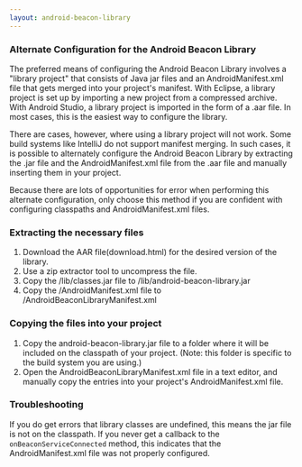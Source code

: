 ```yaml
---
layout: android-beacon-library
---
```


### Alternate Configuration for the Android Beacon Library

The preferred means of configuring the Android Beacon Library involves a "library project" that consists of Java jar files and an AndroidManifest.xml file that
gets merged into your project's manifest.  With Eclipse, a library project is set up by importing a new project from a compressed archive.  With
Android Studio, a library project is imported in the form of a .aar file.  In most cases, this is the easiest way to configure the library.  

There are cases, however, where using a library project will not work.  Some build systems like IntelliJ do not support manifest merging.  In such cases, it is 
possible to alternately configure the Android Beacon Library by extracting the .jar file and the AndroidManifest.xml file from the .aar file and
manually inserting them in your project.

Because there are lots of opportunities for error when performing this alternate configuration, only choose this method if you are confident with configuring classpaths and
AndroidManifest.xml files.

### Extracting the necessary files

1. Download the AAR file(download.html) for the desired version of the library.
2. Use a zip extractor tool to uncompress the file.
3. Copy the /lib/classes.jar file to /lib/android-beacon-library.jar 
4. Copy the /AndroidManifest.xml file to /AndroidBeaconLibraryManifest.xml

### Copying the files into your project

1. Copy the android-beacon-library.jar file to a folder where it will be included on the classpath of your project.  (Note:  this folder is specific to the build system you are using.)
2. Open the AndroidBeaconLibraryManifest.xml file in a text editor, and manually copy the entries into your project's AndroidManifest.xml file.

### Troubleshooting

If you do get errors that library classes are undefined, this means the jar file is not on the classpath.  If you never get a callback to the
`onBeaconServiceConnected` method, this indicates that the AndroidManifest.xml file was not properly configured.

